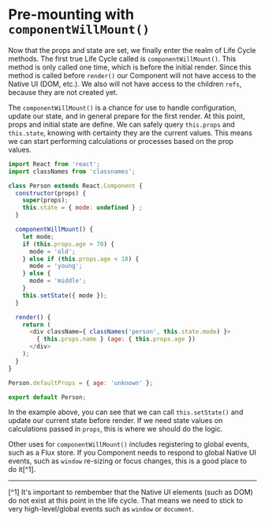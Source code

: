 # Pre-mounting with `componentWillMount()`
 Now that the props and state are set, we finally enter the realm of Life Cycle methods. The first true Life Cycle called is `componentWillMount()`. This method is only called one time, which is before the initial render. Since this method is called before `render()` our Component will not have access to the Native UI (DOM, etc.). We also will not have access to the children `refs`, because they are not created yet.

The `componentWillMount()` is a chance for use to handle configuration, update our state, and in general prepare for the first render. At this point, props and initial state are define. We can safely query `this.props` and `this.state`, knowing with certainty they are the current values. This means we can start performing calculations or processes based on the prop values.

```javascript
import React from 'react';
import classNames from 'classnames';

class Person extends React.Component {
  constructor(props) {
    super(props);
    this.state = { mode: undefined } ;
  }

  componentWillMount() {
    let mode;
    if (this.props.age > 70) {
      mode = 'old';
    } else if (this.props.age < 18) {
      mode = 'young';
    } else {
      mode = 'middle';
    }
    this.setState({ mode });
  }

  render() {
    return (
      <div className={ classNames('person', this.state.mode) }>
        { this.props.name } (age: { this.props.age })
      </div>
    );
  }
}

Person.defaultProps = { age: 'unknown' };

export default Person;
```

In the example above, you can see that we can call `this.setState()` and update our current state before render. If we need state values on calculations passed in `props`, this is where we should do the logic. 

Other uses for `componentWillMount()` includes registering to global events, such as a Flux store. If you Component needs to respond to global Native UI events, such as `window` re-sizing or focus changes, this is a good place to do it[^1].

---

[^1] It's important to rembember that the Native UI elements (such as DOM) do not exist at this point in the life cycle. That means we need to stick to very high-level/global events such as `window` or `document`.